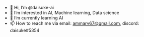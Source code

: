 - 👋 Hi, I’m @daisuke-ai
- 👀 I’m interested in AI, Machine learning, Data science 
- 🌱 I’m currently learning AI
- 📫 How to reach me via email: ammarv67@gmail.com, discord: daisuke#5354


